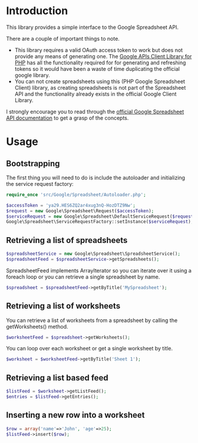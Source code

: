 # Introduction

This library provides a simple interface to the Google Spreadsheet API.

There are a couple of important things to note.

* This library requires a valid OAuth access token to work but does not provide any means of generating one. The [Google APIs Client Library for PHP](https://code.google.com/p/google-api-php-client/) has all the functionality required for for generating and refreshing tokens so it would have been a waste of time duplicating the official google library.
* You can not create spreadsheets using this (PHP Google Spreadsheet Client) library, as creating spreadsheets is not part of the Spreadsheet API and the functionality already exists in the official Google Client Library.

I strongly encourage you to read through the [official Google Spreadsheet API documentation](https://developers.google.com/google-apps/spreadsheets) to get a grasp of the concepts.

# Usage

## Bootstrapping

The first thing you will need to do is include the autoloader and initializing the service request factory:

```php
require_once 'src/Google/Spreadsheet/Autoloader.php';

$accessToken = 'ya29.HES6ZQ2ar4xug3nQ-HozDTZ9Nw';
$request = new Google\Spreadsheet\Request($accessToken);
$serviceRequest = new Google\Spreadsheet\DefaultServiceRequest($request);
Google\Spreadsheet\ServiceRequestFactory::setInstance($serviceRequest);
```

## Retrieving a list of spreadsheets

```php
$spreadsheetService = new Google\Spreadsheet\SpreadsheetService();
$spreadsheetFeed = $spreadsheetService->getSpreadsheets();
```

SpreadsheetFeed implements ArrayIterator so you can iterate over it using a foreach loop or you can retrieve a single spreadsheet by name.

```php
$spreadsheet = $spreadsheetFeed->getByTitle('MySpreadsheet');
```

## Retrieving a list of worksheets

You can retrieve a list of worksheets from a spreadsheet by calling the getWorksheets() method.

```php
$worksheetFeed = $spreadsheet->getWorksheets();
```

You can loop over each worksheet or get a single worksheet by title.

```php
$worksheet = $worksheetFeed->getByTitle('Sheet 1');
```

## Retrieving a list based feed

```php
$listFeed = $worksheet->getListFeed();
$entries = $listFeed->getEntries();
```

## Inserting a new row into a worksheet

```php
$row = array('name'=>'John', 'age'=>25);
$listFeed->insert($row);
```